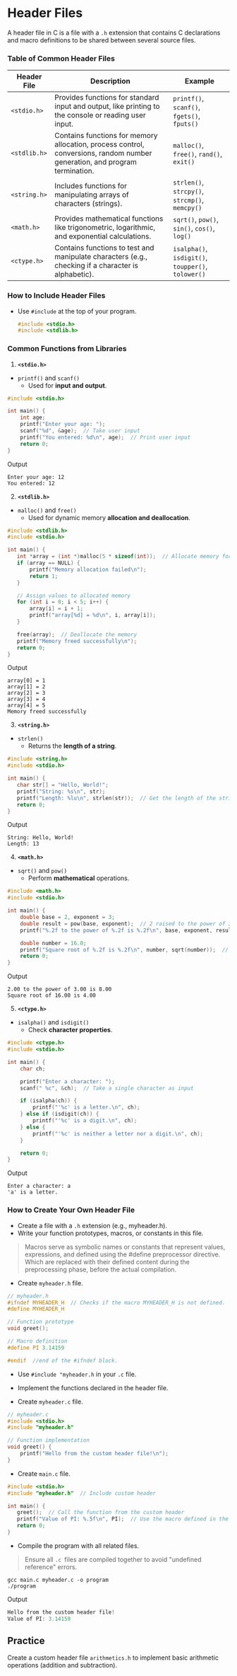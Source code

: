# Header Files

A header file in C is a file with a `.h` extension that contains C declarations and macro definitions to be shared between several source files.

### Table of Common Header Files
| **Header File**    | **Description**                                                                                              | **Example**                                                                 |
|---------------------|------------------------------------------------------------------------------------------------------------|---------------------------------------------------|
| `<stdio.h>`         | Provides functions for standard input and output, like printing to the console or reading user input.       | `printf()`, `scanf()`, `fgets()`, `fputs()`      |
| `<stdlib.h>`        | Contains functions for memory allocation, process control, conversions, random number generation, and program termination.      | `malloc()`, `free()`, `rand()`, `exit()` |
| `<string.h>`        | Includes functions for manipulating arrays of characters (strings).                                              | `strlen()`, `strcpy()`, `strcmp()`, `memcpy()`   |
| `<math.h>`          | Provides mathematical functions like trigonometric, logarithmic, and exponential calculations.              | `sqrt()`, `pow()`, `sin()`, `cos()`, `log()`     |
| `<ctype.h>`         | Contains functions to test and manipulate characters (e.g., checking if a character is alphabetic).         | `isalpha()`, `isdigit()`, `toupper()`, `tolower()`|                 


### How to Include Header Files
- Use `#include` at the top of your program.

  ```c
  #include <stdio.h>
  #include <stdlib.h>
  ```

### Common Functions from Libraries

1. **`<stdio.h>`**
- `printf()` and `scanf()`
  - Used for **input and output**.

```c
#include <stdio.h>

int main() {
    int age;
    printf("Enter your age: ");
    scanf("%d", &age);  // Take user input
    printf("You entered: %d\n", age);  // Print user input
    return 0;
}
   ```
Output
```
Enter your age: 12
You entered: 12
```

 2.  **`<stdlib.h>`**
 - `malloc()` and `free()`
   - Used for dynamic memory **allocation and deallocation**.

 ```c
#include <stdlib.h>
#include <stdio.h>

int main() {
    int *array = (int *)malloc(5 * sizeof(int));  // Allocate memory for 5 integers
    if (array == NULL) {
        printf("Memory allocation failed\n");
        return 1;
    }

    // Assign values to allocated memory
    for (int i = 0; i < 5; i++) {
        array[i] = i + 1;
        printf("array[%d] = %d\n", i, array[i]);
    }

    free(array);  // Deallocate the memory
    printf("Memory freed successfully\n");
    return 0;
}
   ```
Output
```
array[0] = 1
array[1] = 2
array[2] = 3
array[3] = 4
array[4] = 5
Memory freed successfully
```
3. **`<string.h>`**
- `strlen()`
   - Returns the **length of a string**.

 ```c
#include <string.h>
#include <stdio.h>

int main() {
    char str[] = "Hello, World!";
    printf("String: %s\n", str);
    printf("Length: %lu\n", strlen(str));  // Get the length of the string
    return 0;
}
   ```
Output
```
String: Hello, World!
Length: 13
```
 4. **`<math.h>`**
 - `sqrt()` and `pow()` 
   - Perform **mathematical** operations.

```c
#include <math.h>
#include <stdio.h>

int main() {
    double base = 2, exponent = 3;
    double result = pow(base, exponent);  // 2 raised to the power of 3
    printf("%.2f to the power of %.2f is %.2f\n", base, exponent, result);

    double number = 16.0;
    printf("Square root of %.2f is %.2f\n", number, sqrt(number));  // Square root
    return 0;
}
   ```

Output
```
2.00 to the power of 3.00 is 8.00
Square root of 16.00 is 4.00
```
5. **`<ctype.h>`**
   
- `isalpha()` and `isdigit()` 
   - Check **character properties**.

```c
#include <ctype.h>
#include <stdio.h>

int main() {
    char ch;

    printf("Enter a character: ");
    scanf(" %c", &ch);  // Take a single character as input

    if (isalpha(ch)) {
        printf("'%c' is a letter.\n", ch);
    } else if (isdigit(ch)) {
        printf("'%c' is a digit.\n", ch);
    } else {
        printf("'%c' is neither a letter nor a digit.\n", ch);
    }

    return 0;
}
   ```
Output
```
Enter a character: a
'a' is a letter.
```
### How to Create Your Own Header File
- Create a file with a `.h` extension (e.g., myheader.h).
- Write your function prototypes, macros, or constants in this file.
> Macros serve as symbolic names or constants that represent values, expressions, and defined using the #define preprocessor directive. Which are replaced with their defined content during the preprocessing phase, before the actual compilation.

- Create `myheader.h` file.
```c
// myheader.h
#ifndef MYHEADER_H  // Checks if the macro MYHEADER_H is not defined.
#define MYHEADER_H

// Function prototype
void greet();

// Macro definition
#define PI 3.14159

#endif  //end of the #ifndef block. 

```

- Use `#include "myheader.h` in your `.c` file.
- Implement the functions declared in the header file.

- Create `myheader.c` file.
```c
// myheader.c
#include <stdio.h>
#include "myheader.h"

// Function implementation
void greet() {
    printf("Hello from the custom header file!\n");
}

```
- Create `main.c` file.
 ```c
#include <stdio.h>
#include "myheader.h"  // Include custom header

int main() {
    greet();  // Call the function from the custom header
    printf("Value of PI: %.5f\n", PI);  // Use the macro defined in the header
    return 0;
}
  ```
- Compile the program with all related files.
> Ensure all `.c `files are compiled together to avoid "undefined reference" errors.
  
```
gcc main.c myheader.c -o program
./program
```
Output
```c
Hello from the custom header file!
Value of PI: 3.14159
```


## Practice
Create a custom header file `arithmetics.h` to implement basic arithmetic operations (addition and subtraction). 
